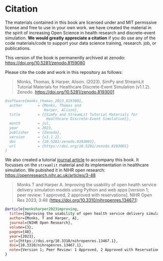 # Citation

The materials contained in this book are licensed under and MIT permissive license and free to use in your own work.  we have created the material in the spirit of increasing Open Science in health research and discrete-event simulation. **We would greatly appreciate a citation** if you do use any of the code materials/code to support your data science training, research. job, or publications.

This version of the book is permanently archived at zenodo: https://doi.org/10.5281/zenodo.8159080

Please cite the code and work in this repository as follows:

> Monks, Thomas, & Harper, Alison. (2023). SimPy and StreamLit Tutorial Materials for Healthcare Discrete-Event Simulation (v1.1.2). Zenodo. https://doi.org/10.5281/zenodo.8193001


```bibtex
@software{monks_thomas_2023_8193001,
  author       = {Monks, Thomas and
                  Harper, Alison},
  title        = {{SimPy and StreamLit Tutorial Materials for 
                   Healthcare Discrete-Event Simulation}},
  month        = jul,
  year         = 2023,
  publisher    = {Zenodo},
  version      = {v1.1.2},
  doi          = {10.5281/zenodo.8193001},
  url          = {https://doi.org/10.5281/zenodo.8193001}
}
```

We also created a tutorial  [journal article](https://openresearch.nihr.ac.uk/articles/3-48) to accompany this book.  It focusses on the `streamlit` material and its implementation in healthcare simulation.  We pubished it in NIHR open research: https://openresearch.nihr.ac.uk/articles/3-48

>   Monks T and Harper A. Improving the usability of open health service delivery simulation models using Python and web apps [version 1; peer review: 1 approved, 2 approved with reservations]. NIHR Open Res 2023, 3:48 (https://doi.org/10.3310/nihropenres.13467.1) 

```bibtex
@article{monksharper2023improving,
  title={Improving the usability of open health service delivery simulation models using Python and web apps},
  author={Monks, T and Harper, A},
  journal={NIHR Open Research},
  volume={3},
  pages={48},
  year={2023},
  url={https://doi.org/10.3310/nihropenres.13467.1},
  doi={10.3310/nihropenres.13467.1},
  note={Version 1; Peer Review: 1 Approved, 2 Approved with Reservations}
}
```